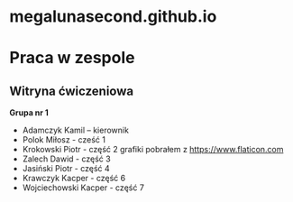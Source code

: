 # megalunasecond.github.io

# Praca w zespole
## Witryna ćwiczeniowa
**Grupa nr 1** 
- Adamczyk Kamil – kierownik
- Polok Miłosz - cześć 1
- Krokowski Piotr - część 2 grafiki pobrałem z https://www.flaticon.com
- Zalech Dawid - część 3
- Jasiński Piotr - część 4
- Krawczyk Kacper - część 6
- Wojciechowski Kacper - część 7
